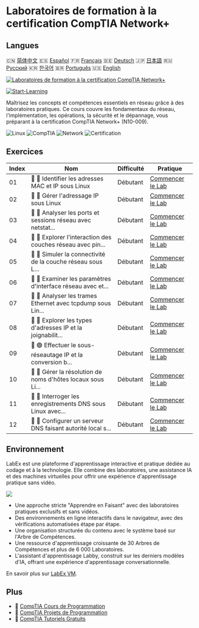 # Laboratoires de formation à la certification CompTIA Network+

## Langues

🇨🇳 [简体中文](README_zh.md) 🇪🇸 [Español](README_es.md) 🇫🇷 [Français](README_fr.md) 🇩🇪 [Deutsch](README_de.md) 🇯🇵 [日本語](README_ja.md) 🇷🇺 [Русский](README_ru.md) 🇰🇷 [한국어](README_ko.md) 🇧🇷 [Português](README_pt.md) 🇺🇸 [English](README.md) 

[![Laboratoires de formation à la certification CompTIA Network+](https://cover-creator.labex.io/comptia-network-plus-training-labs.png?lang=fr)](https://labex.io/fr/courses/comptia-network-plus-training-labs)

[![Start-Learning](https://img.shields.io/badge/Start-Learning-whitesmoke?style=for-the-badge)](https://labex.io/fr/courses/comptia-network-plus-training-labs)

Maîtrisez les concepts et compétences essentiels en réseau grâce à des laboratoires pratiques. Ce cours couvre les fondamentaux du réseau, l'implémentation, les opérations, la sécurité et le dépannage, vous préparant à la certification CompTIA Network+ (N10-009).

![Linux](https://img.shields.io/badge/Linux-whitesmoke?style=for-the-badge&logo=linux)
![CompTIA](https://img.shields.io/badge/CompTIA-whitesmoke?style=for-the-badge&logo=comptia)
![Network](https://img.shields.io/badge/Network-whitesmoke?style=for-the-badge&logo=network)
![Certification](https://img.shields.io/badge/Certification-whitesmoke?style=for-the-badge&logo=certification)


## Exercices

|   Index | Nom                                                         | Difficulté   | Pratique                                                                                                                                                    |
|---------|-------------------------------------------------------------|--------------|-------------------------------------------------------------------------------------------------------------------------------------------------------------|
|      01 | 📖 🔵 Identifier les adresses MAC et IP sous Linux          | Débutant     | <a target='_blank' href='https://labex.io/fr/tutorials/linux-identify-mac-and-ip-addresses-in-linux-592731'>Commencer le Lab</a>                            |
|      02 | 📖 🔵 Gérer l'adressage IP sous Linux                       | Débutant     | <a target='_blank' href='https://labex.io/fr/tutorials/linux-manage-ip-addressing-in-linux-592736'>Commencer le Lab</a>                                     |
|      03 | 📖 🔵 Analyser les ports et sessions réseau avec netstat... | Débutant     | <a target='_blank' href='https://labex.io/fr/tutorials/linux-analyze-network-ports-and-sessions-with-netstat-in-linux-592741'>Commencer le Lab</a>          |
|      04 | 📖 🔵 Explorer l'interaction des couches réseau avec pin... | Débutant     | <a target='_blank' href='https://labex.io/fr/tutorials/linux-explore-network-layer-interaction-with-ping-and-arp-in-linux-592746'>Commencer le Lab</a>      |
|      05 | 📖 🔵 Simuler la connectivité de la couche réseau sous L... | Débutant     | <a target='_blank' href='https://labex.io/fr/tutorials/linux-simulate-network-layer-connectivity-in-linux-592752'>Commencer le Lab</a>                      |
|      06 | 📖 🔵 Examiner les paramètres d'interface réseau avec et... | Débutant     | <a target='_blank' href='https://labex.io/fr/tutorials/linux-examine-network-interface-settings-with-ethtool-in-linux-592759'>Commencer le Lab</a>          |
|      07 | 📖 🔵 Analyser les trames Ethernet avec tcpdump sous Lin... | Débutant     | <a target='_blank' href='https://labex.io/fr/tutorials/linux-analyze-ethernet-frames-with-tcpdump-in-linux-592765'>Commencer le Lab</a>                     |
|      08 | 📖 🔵 Explorer les types d'adresses IP et la joignabilit... | Débutant     | <a target='_blank' href='https://labex.io/fr/tutorials/linux-explore-ip-address-types-and-reachability-in-linux-592780'>Commencer le Lab</a>                |
|      09 | 📖 🟢 Effectuer le sous-réseautage IP et la conversion b... | Débutant     | <a target='_blank' href='https://labex.io/fr/tutorials/linux-perform-ip-subnetting-and-binary-conversion-in-the-linux-terminal-592782'>Commencer le Lab</a> |
|      10 | 📖 🔵 Gérer la résolution de noms d'hôtes locaux sous Li... | Débutant     | <a target='_blank' href='https://labex.io/fr/tutorials/linux-manage-local-hostname-resolution-in-linux-592792'>Commencer le Lab</a>                         |
|      11 | 📖 🔵 Interroger les enregistrements DNS sous Linux avec... | Débutant     | <a target='_blank' href='https://labex.io/fr/tutorials/linux-query-dns-records-in-linux-with-dig-and-nslookup-592796'>Commencer le Lab</a>                  |
|      12 | 📖 🔵 Configurer un serveur DNS faisant autorité local s... | Débutant     | <a target='_blank' href='https://labex.io/fr/tutorials/linux-set-up-a-local-authoritative-dns-server-on-linux-592803'>Commencer le Lab</a>                  |

## Environnement

LabEx est une plateforme d'apprentissage interactive et pratique dédiée au codage et à la technologie. Elle combine des laboratoires, une assistance IA et des machines virtuelles pour offrir une expérience d'apprentissage pratique sans vidéo.

![](https://tutorial-screenshot.getvm.io/images/vm-1725247253.png)

- Une approche stricte "Apprendre en Faisant" avec des laboratoires pratiques exclusifs et sans vidéos.
- Des environnements en ligne interactifs dans le navigateur, avec des vérifications automatisées étape par étape.
- Une organisation structurée du contenu avec le système basé sur l'Arbre de Compétences.
- Une ressource d'apprentissage croissante de 30 Arbres de Compétences et plus de 6 000 Laboratoires.
- L'assistant d'apprentissage Labby, construit sur les derniers modèles d'IA, offrant une expérience d'apprentissage conversationnelle.

En savoir plus sur [LabEx VM](https://support.labex.io/using-labex/virtual-machine).

## Plus

- 🔗 [CompTIA Cours de Programmation](https://github.com/labex-labs/awesome-programming-courses)
- 🔗 [CompTIA Projets de Programmation](https://github.com/labex-labs/awesome-programming-projects)
- 🔗 [CompTIA Tutoriels Gratuits](https://github.com/labex-labs/comptia-free-tutorials)

